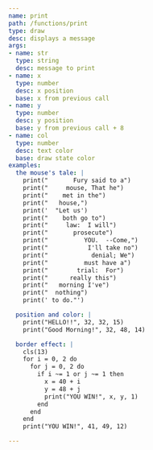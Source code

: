 ```yaml
---
name: print
path: /functions/print
type: draw
desc: displays a message
args:
- name: str
  type: string
  desc: message to print
- name: x
  type: number
  desc: x position
  base: x from previous call
- name: y
  type: number
  desc: y position
  base: y from previous call + 8
- name: col
  type: number
  desc: text color
  base: draw state color
examples:
  the mouse's tale: |
    print("       Fury said to a")
    print("     mouse, That he")
    print("    met in the")
    print("   house,")
    print('  "Let us')
    print("    both go to")
    print("     law:  I will")
    print("       prosecute")
    print("          YOU.  --Come,")
    print("           I'll take no")
    print("            denial; We")
    print("          must have a")
    print("        trial:  For")
    print("      really this")
    print("   morning I've")
    print("  nothing")
    print(' to do."')

  position and color: |
    print("HELLO!!", 32, 32, 15)
    print("Good Morning!", 32, 48, 14)

  border effect: |
    cls(13)
    for i = 0, 2 do
      for j = 0, 2 do
        if i ~= 1 or j ~= 1 then
          x = 40 + i
          y = 48 + j
          print("YOU WIN!", x, y, 1)
        end
      end
    end
    print("YOU WIN!", 41, 49, 12)

---
```


